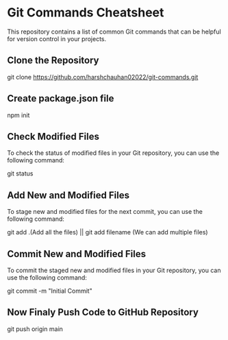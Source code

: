 # Git Commands Cheatsheet
This repository contains a list of common Git commands that can be helpful for version control in your projects.

## Clone the Repository
git clone https://github.com/harshchauhan02022/git-commands.git

## Create package.json file
npm init

## Check Modified Files
To check the status of modified files in your Git repository, you can use the following command:

git status

## Add New and Modified Files
To stage new and modified files for the next commit, you can use the following command:

git add .(Add all the files) || git add filename (We can add multiple files)

## Commit New and Modified Files
To commit the staged new and modified files in your Git repository, you can use the following command:

git commit -m "Initial Commit"

## Now Finaly Push Code to GitHub Repository

git push origin main